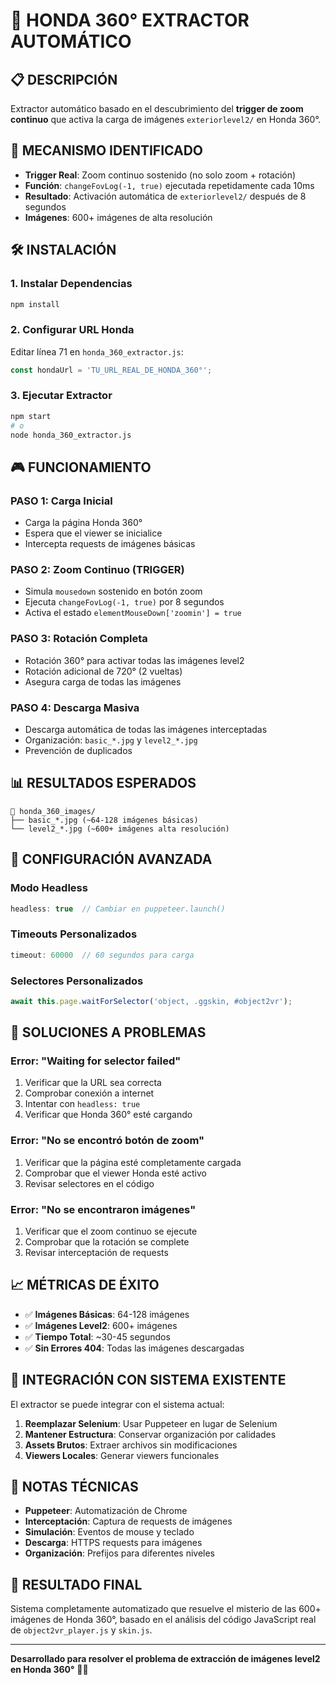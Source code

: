# 🚀 HONDA 360° EXTRACTOR AUTOMÁTICO

## 📋 DESCRIPCIÓN
Extractor automático basado en el descubrimiento del **trigger de zoom continuo** que activa la carga de imágenes `exteriorlevel2/` en Honda 360°.

## 🎯 MECANISMO IDENTIFICADO
- **Trigger Real**: Zoom continuo sostenido (no solo zoom + rotación)
- **Función**: `changeFovLog(-1, true)` ejecutada repetidamente cada 10ms
- **Resultado**: Activación automática de `exteriorlevel2/` después de 8 segundos
- **Imágenes**: 600+ imágenes de alta resolución

## 🛠️ INSTALACIÓN

### 1. Instalar Dependencias
```bash
npm install
```

### 2. Configurar URL Honda
Editar línea 71 en `honda_360_extractor.js`:
```javascript
const hondaUrl = 'TU_URL_REAL_DE_HONDA_360°';
```

### 3. Ejecutar Extractor
```bash
npm start
# o
node honda_360_extractor.js
```

## 🎮 FUNCIONAMIENTO

### PASO 1: Carga Inicial
- Carga la página Honda 360°
- Espera que el viewer se inicialice
- Intercepta requests de imágenes básicas

### PASO 2: Zoom Continuo (TRIGGER)
- Simula `mousedown` sostenido en botón zoom
- Ejecuta `changeFovLog(-1, true)` por 8 segundos
- Activa el estado `elementMouseDown['zoomin'] = true`

### PASO 3: Rotación Completa
- Rotación 360° para activar todas las imágenes level2
- Rotación adicional de 720° (2 vueltas)
- Asegura carga de todas las imágenes

### PASO 4: Descarga Masiva
- Descarga automática de todas las imágenes interceptadas
- Organización: `basic_*.jpg` y `level2_*.jpg`
- Prevención de duplicados

## 📊 RESULTADOS ESPERADOS

```
📁 honda_360_images/
├── basic_*.jpg (~64-128 imágenes básicas)
└── level2_*.jpg (~600+ imágenes alta resolución)
```

## 🔧 CONFIGURACIÓN AVANZADA

### Modo Headless
```javascript
headless: true  // Cambiar en puppeteer.launch()
```

### Timeouts Personalizados
```javascript
timeout: 60000  // 60 segundos para carga
```

### Selectores Personalizados
```javascript
await this.page.waitForSelector('object, .ggskin, #object2vr');
```

## 🚨 SOLUCIONES A PROBLEMAS

### Error: "Waiting for selector failed"
1. Verificar que la URL sea correcta
2. Comprobar conexión a internet
3. Intentar con `headless: true`
4. Verificar que Honda 360° esté cargando

### Error: "No se encontró botón de zoom"
1. Verificar que la página esté completamente cargada
2. Comprobar que el viewer Honda esté activo
3. Revisar selectores en el código

### Error: "No se encontraron imágenes"
1. Verificar que el zoom continuo se ejecute
2. Comprobar que la rotación se complete
3. Revisar interceptación de requests

## 📈 MÉTRICAS DE ÉXITO

- ✅ **Imágenes Básicas**: 64-128 imágenes
- ✅ **Imágenes Level2**: 600+ imágenes
- ✅ **Tiempo Total**: ~30-45 segundos
- ✅ **Sin Errores 404**: Todas las imágenes descargadas

## 🎯 INTEGRACIÓN CON SISTEMA EXISTENTE

El extractor se puede integrar con el sistema actual:

1. **Reemplazar Selenium**: Usar Puppeteer en lugar de Selenium
2. **Mantener Estructura**: Conservar organización por calidades
3. **Assets Brutos**: Extraer archivos sin modificaciones
4. **Viewers Locales**: Generar viewers funcionales

## 📝 NOTAS TÉCNICAS

- **Puppeteer**: Automatización de Chrome
- **Interceptación**: Captura de requests de imágenes
- **Simulación**: Eventos de mouse y teclado
- **Descarga**: HTTPS requests para imágenes
- **Organización**: Prefijos para diferentes niveles

## 🎉 RESULTADO FINAL

Sistema completamente automatizado que resuelve el misterio de las 600+ imágenes de Honda 360°, basado en el análisis del código JavaScript real de `object2vr_player.js` y `skin.js`.

---
**Desarrollado para resolver el problema de extracción de imágenes level2 en Honda 360°** 🚗✨
